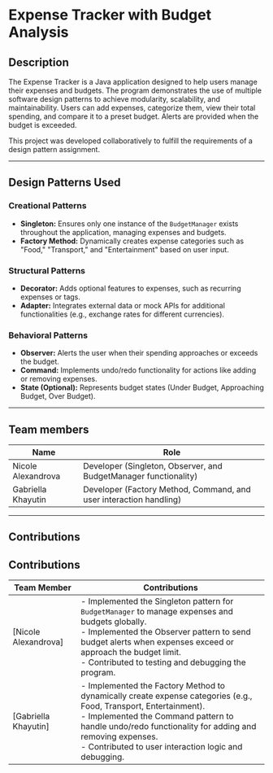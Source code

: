 # Expense Tracker with Budget Analysis

## Description
The Expense Tracker is a Java application designed to help users manage their expenses and budgets. The program demonstrates the use of multiple software design patterns to achieve modularity, scalability, and maintainability. Users can add expenses, categorize them, view their total spending, and compare it to a preset budget. Alerts are provided when the budget is exceeded.

This project was developed collaboratively to fulfill the requirements of a design pattern assignment.

---

## Design Patterns Used

### Creational Patterns
- **Singleton:** Ensures only one instance of the `BudgetManager` exists throughout the application, managing expenses and budgets.
- **Factory Method:** Dynamically creates expense categories such as "Food," "Transport," and "Entertainment" based on user input.

### Structural Patterns
- **Decorator:** Adds optional features to expenses, such as recurring expenses or tags.
- **Adapter:** Integrates external data or mock APIs for additional functionalities (e.g., exchange rates for different currencies).

### Behavioral Patterns
- **Observer:** Alerts the user when their spending approaches or exceeds the budget.
- **Command:** Implements undo/redo functionality for actions like adding or removing expenses.
- **State (Optional):** Represents budget states (Under Budget, Approaching Budget, Over Budget).

---

## Team members
| Name  | Role |
| ------------- | ------------- |
| Nicole Alexandrova  | Developer (Singleton, Observer, and BudgetManager functionality)  |
| Gabriella Khayutin  | Developer (Factory Method, Command, and user interaction handling)  |

---
## Contributions
## Contributions

| Team Member       | Contributions                                                                 |
|-------------------|------------------------------------------------------------------------------|
| [Nicole Alexandrova]       | - Implemented the Singleton pattern for `BudgetManager` to manage expenses and budgets globally. <br> - Implemented the Observer pattern to send budget alerts when expenses exceed or approach the budget limit. <br> - Contributed to testing and debugging the program. |
| [Gabriella Khayutin]   | - Implemented the Factory Method to dynamically create expense categories (e.g., Food, Transport, Entertainment). <br> - Implemented the Command pattern to handle undo/redo functionality for adding and removing expenses. <br> - Contributed to user interaction logic and debugging. |



